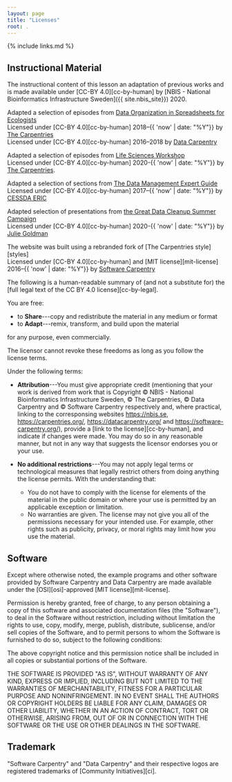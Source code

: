 ```yaml
---
layout: page
title: "Licenses"
root: .
---
```

{% include links.md %}
## Instructional Material
The instructional content of this lesson an adaptation of previous works and is made available under [CC-BY 4.0][cc-by-human] 
by [NBIS - National Bioinformatics Infrastructure Sweden]({{ site.nbis_site}}) 2020.

Adapted a selection of episodes from [Data Organization in Spreadsheets for Ecologists](https://datacarpentry.org/spreadsheet-ecology-lesson/00-intro/index.html)<br>
Licensed under [CC-BY 4.0][cc-by-human] 2018–{{ 'now' | date: "%Y"}}
by <a href="{{ site.carpentries_site }}">The Carpentries</a><br>
Licensed under [CC-BY 4.0][cc-by-human] 2016–2018
by <a href="{{ site.dc_site }}">Data Carpentry</a>

Adapted a selection of episodes from [Life Sciences Workshop](https://carpentries-incubator.github.io/life-sciences-workshop/)<br>
Licensed under [CC-BY 4.0][cc-by-human] 2020-{{ 'now' | date: "%Y"}}
by <a href="{{ site.carpentries_site }}">The Carpentries</a>.

Adapted a selection of sections from [The Data Management Expert Guide](https://www.cessda.eu/Training/Training-Resources/Library/Data-Management-Expert-Guide)<br>
Licensed under [CC-BY 4.0][cc-by-human] 2017–{{ 'now' | date: "%Y"}}
by <a href="https://www.cessda.eu/About/Consortium/CESSDA-ERIC">CESSDA ERIC</a>

Adapted selection of presentations from [the Great Data Cleanup Summer Campaign](https://osf.io/hjntb/)<br>
Licensed under [CC-BY 4.0][cc-by-human] 2020-{{ 'now' | date: "%Y"}}
by <a href="https://osf.io/6p7j4/">Julie Goldman</a>

The website was built using a rebranded fork of [The Carpentries style][styles]<br>
Licensed under [CC-BY 4.0][cc-by-human] and [MIT license][mit-license] 2016–{{ 'now' | date: "%Y"}}
by <a href="{{ site.swc_site }}">Software Carpentry</a>

The following is a human-readable summary of
(and not a substitute for) the [full legal text of the CC BY 4.0
license][cc-by-legal].

You are free:

* to **Share**---copy and redistribute the material in any medium or format
* to **Adapt**---remix, transform, and build upon the material

for any purpose, even commercially.

The licensor cannot revoke these freedoms as long as you follow the
license terms.

Under the following terms:

* **Attribution**---You must give appropriate credit (mentioning that
  your work is derived from work that is Copyright © NBIS - National Bioinformatics Infrastructure Sweden, © The Carpentries, © Data Carpentry and © Software
  Carpentry respectively and, where practical, linking to
  the corresponsing websites https://nbis.se, https://carpentries.org/, https://datacarpentry.org/ and https://software-carpentry.org/), provide a [link to the
  license][cc-by-human], and indicate if changes were made. You may do
  so in any reasonable manner, but not in any way that suggests the
  licensor endorses you or your use.

* **No additional restrictions**---You may not apply legal terms or
technological measures that legally restrict others from doing
anything the license permits.  With the understanding that:

  * You do not have to comply with the license for elements of the
    material in the public domain or where your use is permitted by an
    applicable exception or limitation.
  * No warranties are given. The license may not give you all of the
    permissions necessary for your intended use. For example, other
    rights such as publicity, privacy, or moral rights may limit how you
    use the material.

## Software

Except where otherwise noted, the example programs and other software
provided by Software Carpentry and Data Carpentry are made available under the
[OSI][osi]-approved
[MIT license][mit-license].

Permission is hereby granted, free of charge, to any person obtaining
a copy of this software and associated documentation files (the
"Software"), to deal in the Software without restriction, including
without limitation the rights to use, copy, modify, merge, publish,
distribute, sublicense, and/or sell copies of the Software, and to
permit persons to whom the Software is furnished to do so, subject to
the following conditions:

The above copyright notice and this permission notice shall be
included in all copies or substantial portions of the Software.

THE SOFTWARE IS PROVIDED "AS IS", WITHOUT WARRANTY OF ANY KIND,
EXPRESS OR IMPLIED, INCLUDING BUT NOT LIMITED TO THE WARRANTIES OF
MERCHANTABILITY, FITNESS FOR A PARTICULAR PURPOSE AND
NONINFRINGEMENT. IN NO EVENT SHALL THE AUTHORS OR COPYRIGHT HOLDERS BE
LIABLE FOR ANY CLAIM, DAMAGES OR OTHER LIABILITY, WHETHER IN AN ACTION
OF CONTRACT, TORT OR OTHERWISE, ARISING FROM, OUT OF OR IN CONNECTION
WITH THE SOFTWARE OR THE USE OR OTHER DEALINGS IN THE SOFTWARE.

## Trademark

"Software Carpentry" and "Data Carpentry" and their respective logos
are registered trademarks of [Community Initiatives][ci].
